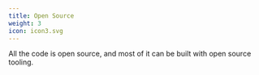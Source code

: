 ```yaml
---
title: Open Source
weight: 3
icon: icon3.svg
---
```


All the code is open source, and most of it can be built with open source tooling. 